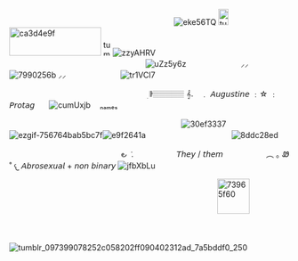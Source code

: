 
ㅤㅤㅤㅤㅤㅤㅤㅤㅤㅤㅤㅤㅤㅤㅤㅤㅤㅤㅤㅤㅤㅤㅤ![eke56TQ](https://github.com/user-attachments/assets/d84c04ba-e34d-4501-be22-bcf0592b9e0b)
<img width="18" height="29" alt="tumblr_inline_mygcnrOCc51s30exo" src="https://github.com/user-attachments/assets/be6e1832-8821-4283-8f86-55aba7afbaea" /><img width="165" height="51" alt="ca3d4e9f" src="https://github.com/user-attachments/assets/cf7d1413-4d77-4d91-a46e-42fc1223bca1" /> <img width="17" height="28" alt="tumblr_inline_mygcnpjT6y1s30exo" src="https://github.com/user-attachments/assets/bbf20437-8b8f-4ae6-9197-cbd5cb97722b" />![zzyAHRV](https://github.com/user-attachments/assets/38894ac6-ce67-4f36-a3b0-0feb9a59e083)
ㅤㅤㅤㅤㅤㅤㅤㅤㅤㅤㅤㅤㅤㅤㅤㅤㅤㅤㅤㅤㅤㅤㅤㅤㅤㅤㅤㅤㅤㅤㅤㅤㅤㅤㅤㅤㅤ![uZz5y6z](https://github.com/user-attachments/assets/972bb234-ebc1-4e6a-9090-e498cc0ed059)
ㅤㅤㅤㅤㅤㅤㅤ ⸝⸝ ![7990256b](https://github.com/user-attachments/assets/be463e8b-c7ea-47e0-9acb-a949bedaccae)  ⸝⸝
ㅤㅤㅤㅤㅤㅤㅤ ![tr1VCl7](https://github.com/user-attachments/assets/4aa51445-1409-4f0a-a66d-f923ff66f352)

ㅤㅤㅤㅤㅤㅤㅤㅤㅤㅤㅤㅤㅤㅤㅤㅤㅤㅤㅤ ׅ 𝄂𝄚𝅦𝄚𝄚𝄚𝄚 𝄞𝅄ㅤ﹒    𝘈𝘶𝘨𝘶𝘴𝘵𝘪𝘯𝘦  ﹕☆ ﹕  𝘗𝘳𝘰𝘵𝘢𝘨ㅤㅤ![cumUxjb](https://github.com/user-attachments/assets/17a42e3d-0f17-470c-95ea-122232bd43f1)
ㅤₙₐₘₑₛ

ㅤㅤㅤㅤㅤㅤㅤㅤㅤㅤㅤㅤㅤㅤㅤㅤㅤㅤㅤㅤㅤㅤㅤㅤ![30ef3337](https://github.com/user-attachments/assets/8fdbf845-ba23-4a5b-9081-f11f4a751ed9)
![ezgif-756764bab5bc7f](https://github.com/user-attachments/assets/9b269441-fbe4-4202-ac24-5d4a862c713f)![e9f2641a](https://github.com/user-attachments/assets/fcb655c8-f95f-4a28-a96f-d2cd291a1f26)ㅤㅤㅤㅤㅤㅤㅤㅤㅤㅤㅤㅤ![8ddc28ed](https://github.com/user-attachments/assets/9c12502f-de0a-427b-9b22-f86cb253334d)



ㅤ ㅤㅤㅤㅤㅤㅤㅤㅤㅤㅤㅤㅤㅤㅤ   ౿ ݁  .ㅤㅤㅤㅤㅤㅤ𝘛𝘩𝘦𝘺 / 𝘵𝘩𝘦𝘮ㅤㅤㅤㅤㅤㅤ︵   ｡ Ꮺ ˚
     𐔌     𝘈𝘣𝘳𝘰𝘴𝘦𝘹𝘶𝘢𝘭 + 𝘯𝘰𝘯 𝘣𝘪𝘯𝘢𝘳𝘺     ![jfbXbLu](https://github.com/user-attachments/assets/fc49cd16-7216-4691-80bb-10268ffad1fe)


ㅤㅤㅤㅤㅤㅤㅤㅤㅤㅤㅤㅤㅤㅤㅤㅤㅤㅤㅤㅤㅤㅤㅤㅤㅤㅤㅤㅤㅤ<img width="58" height="63" alt="73965f60" src="https://github.com/user-attachments/assets/a3dc5b92-7c34-420b-bf54-7d609e55379a" />

ㅤㅤㅤㅤㅤㅤㅤㅤㅤㅤㅤㅤㅤㅤㅤㅤㅤㅤㅤㅤㅤㅤㅤ



![tumblr_097399078252c058202ff090402312ad_7a5bddf0_250](https://github.com/user-attachments/assets/570e95c1-8f12-4d7b-93c1-40f995029b81)



